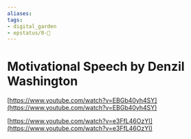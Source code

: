 ```yaml
---
aliases: 
tags: 
- digital_garden
- epstatus/0-🌰
---
```

# Motivational Speech by Denzil Washington


[https://www.youtube.com/watch?v=EBGb40yh4SY](https://www.youtube.com/watch?v=EBGb40yh4SY)

[https://www.youtube.com/watch?v=e3FfL46OzYI](https://www.youtube.com/watch?v=e3FfL46OzYI)

